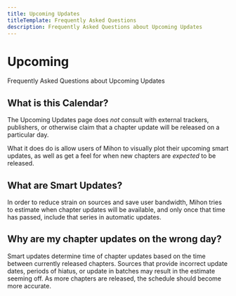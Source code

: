 ```yaml
---
title: Upcoming Updates
titleTemplate: Frequently Asked Questions
description: Frequently Asked Questions about Upcoming Updates
---
```


# Upcoming
Frequently Asked Questions about Upcoming Updates

## What is this Calendar?
The Upcoming Updates page does *not* consult with external trackers, publishers, or otherwise claim that a chapter update will be released on a particular day.

What it does do is allow users of Mihon to visually plot their upcoming smart updates, as well as get a feel for when new chapters are *expected* to be released.

## What are Smart Updates?
In order to reduce strain on sources and save user bandwidth, Mihon tries to estimate when chapter updates will be available, and only once that time has passed, include that series in automatic updates.

## Why are my chapter updates on the wrong day?
Smart updates determine time of chapter updates based on the time between currently released chapters. Sources that provide incorrect update dates, periods of hiatus, or update in batches may result in the estimate seeming off. As more chapters are released, the schedule should become more accurate.
